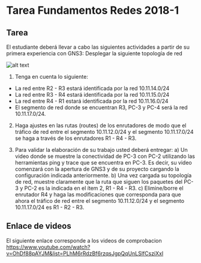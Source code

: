 # Tarea Fundamentos Redes 2018-1
## Tarea
El estudiante deberá llevar a cabo las siguientes actividades a partir de su primera experiencia con GNS3:
Desplegar la siguiente topología de red

![alt text](https://github.com/kevindm181998/Tarea-Fundamentos-Redes-2018-1/blob/master/tarea-redes.png)

1) Tenga en cuenta lo siguiente:
  * La red entre R2 - R3 estará identificada por la red 10.11.14.0/24
  * La red entre R3 - R4 estará identificada por la red 10.11.15.0/24
  * La red entre R4 - R1 estará identificada por la red 10.11.16.0/24
  * El segmento de red donde se encuentran R3, PC-3 y PC-4 será la red 10.11.17.0/24.

2) Haga ajustes en las rutas (routes) de los enrutadores de modo que el tráfico de red entre el segmento 10.11.12.0/24 y el segmento          10.11.17.0/24 se haga a través de los enrutadores R1 - R4 - R3.

3) Para validar la elaboración de su trabajo usted deberá entregar:
  a) Un video donde se muestre la conectividad de PC-3 con PC-2 utilizando las herramientas ping y trace que se encuentra en PC-3. Es          decir, su video comenzará con la apertura de GNS3 y de su proyecto cargando la configuración indicada anteriormente. 
  b) Una vez cargada su topología de red, muestre claramente que la ruta que siguen los paquetes del PC-3 y PC-2 es la indicada en el ítem      2, R1 - R4 - R3.
  c) Elimine/borre el enrutador R4 y haga las modificaciones que corresponda para que ahora el tráfico de red entre el segmento                10.11.12.0/24 y el segmento 10.11.17.0/24 es R1 - R2 - R3. 
  
## Enlace de videos
El siguiente enlace corresponde a los videos de comprobacion
https://www.youtube.com/watch?v=OhDf88pAYJM&list=PLhM6rRdzBf6rzqsJgpQqUnLSlfCsziXxl
